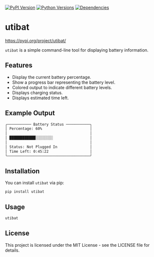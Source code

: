 [![PyPI Version](https://img.shields.io/pypi/v/utibat)](https://pypi.org/project/utibat/)
[![Python Versions](https://img.shields.io/pypi/pyversions/utibat)](https://pypi.org/project/utibat/)
[![Dependencies](https://img.shields.io/librariesio/release/pypi/utibat)](https://libraries.io/pypi/utibat)


# utibat

https://pypi.org/project/utibat/

`utibat` is a simple command-line tool for displaying battery information.
## Features

- Display the current battery percentage.
- Show a progress bar representing the battery level.
- Colored output to indicate different battery levels.
- Displays charging status.
- Displays estimated time left.

## Example Output
```sh
╭─────────── Battery Status ───────────╮
│ Percentage: 60%                      │
│                                      │
│ ████████████░░░░░░░░                 │
│                                      │
│ Status: Not Plugged In               │
│ Time Left: 0:45:22                   │
╰──────────────────────────────────────╯
```

## Installation

You can install `utibat` via pip:

```sh
pip install utibat
```

## Usage
```sh
utibat 
```

## License
This project is licensed under the MIT License - see the LICENSE file for details.

